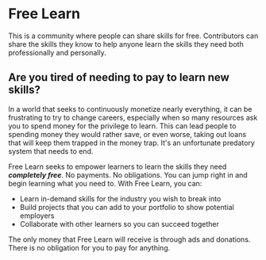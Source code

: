# Free Learn

This is a community where people can share skills for free. Contributors can share the skills they know to help anyone learn the skills they need both professionally and personally.

## Are you tired of needing to pay to learn new skills?

In a world that seeks to continuously monetize nearly everything, it can be frustrating to try to change careers, especially when so many resources ask you to spend money for the privilege to learn. This can lead people to spending money they would rather save, or even worse, taking out loans that will keep them trapped in the money trap. It's an unfortunate predatory system that needs to end.

Free Learn seeks to empower learners to learn the skills they need ***completely free***. No payments. No obligations. You can jump right in and begin learning what you need to. With Free Learn, you can:

- Learn in-demand skills for the industry you wish to break into
- Build projects that you can add to your portfolio to show potential employers
- Collaborate with other learners so you can succeed together

The only money that Free Learn will receive is through ads and donations. There is no obligation for you to pay for anything.
